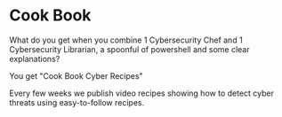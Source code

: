 # Cook Book
What do you get when you combine 1 Cybersecurity Chef and 1 Cybersecurity Librarian, a spoonful of powershell and some clear explanations?

You get "Cook Book Cyber Recipes"

Every few weeks we publish video recipes showing how to detect cyber threats using easy-to-follow recipes.
